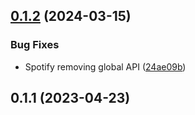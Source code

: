 ## [0.1.2](https://github.com/luwes/spotify-audio-element/compare/v0.1.1...v0.1.2) (2024-03-15)


### Bug Fixes

* Spotify removing global API ([24ae09b](https://github.com/luwes/spotify-audio-element/commit/24ae09becc4c5ee540009c0d9a86e1c2d6f78358))



## 0.1.1 (2023-04-23)



